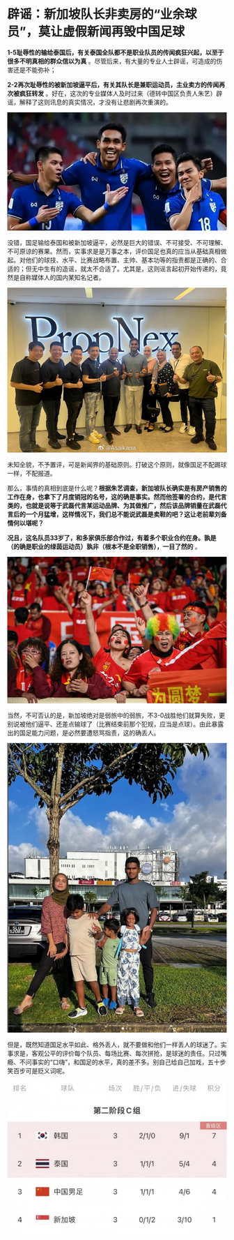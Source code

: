 # 辟谣：新加坡队长非卖房的“业余球员”，莫让虚假新闻再毁中国足球

**1-5耻辱性的输给泰国后，有关泰国全队都不是职业队员的传闻疯狂兴起，以至于很多不明真相的群众信以为真**
。尽管后来，有大量的专业人士辟谣，可造成的伤害还是不能弥补；

**2-2再次耻辱性的被新加坡逼平后，有关其队长是兼职运动员，主业卖方的传闻再次被疯狂转发**
。好在，这次的专业媒体人及时过来（德转中国区负责人朱艺）辟谣，解释了这则讯息的真实情况，才没有让悲剧再次重演的。

![8437fb05de1f7c52698f9524310be25a.jpg](https://raw.githubusercontent.com/qqhsx/qqnews_image/main/2024/03/22/辟谣：新加坡队长非卖房的“业余球员”，莫让虚假新闻再毁中国足球/8437fb05de1f7c52698f9524310be25a.jpg)

没错，国足输给泰国和被新加坡逼平，必然是巨大的错误、不可接受、不可理解、不可原谅的赛果。然而，实事求是是万事之本，评价国足也真的应当从基础真相做起。对他们的球技、水平、比赛战略布置、主帅、基本功等的指责都是正确的、合适的；但无中生有的造谣，就太不合适了。尤其是，这则谣言起初开始传递的，竟然是自称媒体人的国内某知名记者。

![9eebf5ab81f9d8f7c022d04387064f5f.jpg](https://raw.githubusercontent.com/qqhsx/qqnews_image/main/2024/03/22/辟谣：新加坡队长非卖房的“业余球员”，莫让虚假新闻再毁中国足球/9eebf5ab81f9d8f7c022d04387064f5f.jpg)

未知全貌，不予置评，可是新闻界的基础原则。打破这个原则，就像国足不配踢球一样，不配报道。

那么，事情的真相到底是什么呢？**根据朱艺调查，新加坡队长确实是有房产销售的工作在身，也拿下了月度销冠的名号，这的确是事实。然而他签署的合约，是代言类的，也就是说等于武磊代言某运动品牌、为其做推广，然后该品牌销量在武磊代言后的一个月猛增，这样情况下，我们总不能说武磊是卖鞋的吧？这让老前辈刘备情何以堪呢？**

**况且，这名队员33岁了，和多家俱乐部合作过，有着多个职业合约在身。孰是（的确是职业的绿茵运动员）孰非（根本不是全职销售），一目了然的** 。

![6f85773363c268bcef93c8a0d7b63202.jpg](https://raw.githubusercontent.com/qqhsx/qqnews_image/main/2024/03/22/辟谣：新加坡队长非卖房的“业余球员”，莫让虚假新闻再毁中国足球/6f85773363c268bcef93c8a0d7b63202.jpg)

当然，不可否认的是，新加坡绝对是弱旅中的弱旅，不3-0战胜他们就算失败，更别说被他们逼平、还差点输球了（比赛结束前那个犯规，应当是点球）。由此暴露出的国足能力问题，是必然要遭怒骂指责，这的确丢人。

![3c9bfc34ff530f5ef2e2ac663987474c.jpg](https://raw.githubusercontent.com/qqhsx/qqnews_image/main/2024/03/22/辟谣：新加坡队长非卖房的“业余球员”，莫让虚假新闻再毁中国足球/3c9bfc34ff530f5ef2e2ac663987474c.jpg)

但是，既然知道国足水平如此、格外丢人，就不要做和他们一样丢人的球迷了。实事求是，客观公平的评价每个队员、每场比赛、每次拼抢，是球迷的责任。只过嘴瘾、不问事实的“口嗨”，和国足的水平，真的差不多。别自己给自己加戏，五十步笑百步可是贬义词呢。

![838afc7876d79bf732a46df959cc6e3b.jpg](https://raw.githubusercontent.com/qqhsx/qqnews_image/main/2024/03/22/辟谣：新加坡队长非卖房的“业余球员”，莫让虚假新闻再毁中国足球/838afc7876d79bf732a46df959cc6e3b.jpg)

